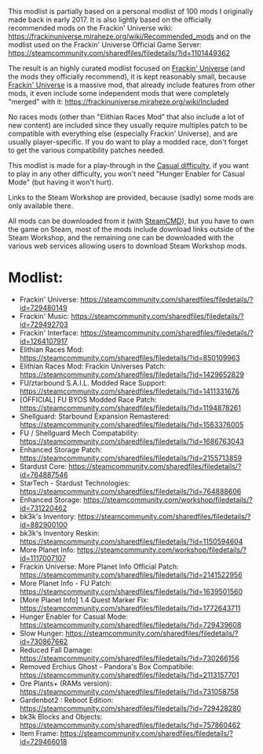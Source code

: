 This modlist is partially based on a personal modlist of 100 mods I originally made back in early 2017. It is also lightly based on the officially recommended mods on the Frackin' Universe wiki: https://frackinuniverse.miraheze.org/wiki/Recommended_mods and on the modlist used on the Frackin' Universe Official Game Server: https://steamcommunity.com/sharedfiles/filedetails/?id=1101449362

The result is an highly curated modlist focused on [Frackin' Universe](https://frackinuniverse.miraheze.org/wiki/Main_Page) (and the mods they officially recommend), it is kept reasonably small, because [Frackin' Universe](https://frackinuniverse.miraheze.org/wiki/Main_Page) is a massive mod, that already include features from other mods, it even include some independent mods that were completely "merged" with it: https://frackinuniverse.miraheze.org/wiki/Included

No races mods (other than "Elithian Races Mod" that also include a lot of new content) are included since they usually require multiples patch to be compatible with everything else (especially Frackin' Universe), and are usually player-specific. If you do want to play a modded race, don't forget to get the various compatibility patches needed.

This modlist is made for a play-through in the [Casual difficulty](https://starbounder.org/Difficulty_Mode), if you want to play in any other difficulty, you won't need "Hunger Enabler for Casual Mode" (but having it won't hurt).

Links to the Steam Workshop are provided, because (sadly) some mods are only available there.

All mods can be downloaded from it (with [SteamCMD](https://developer.valvesoftware.com/wiki/SteamCMD)), but you have to own the game on Steam, most of the mods include download links outside of the Steam Workshop, and the remaining one can be downloaded with the various web services allowing users to download Steam Workshop mods.


# Modlist:

- Frackin' Universe: https://steamcommunity.com/sharedfiles/filedetails/?id=729480149
- Frackin' Music: https://steamcommunity.com/sharedfiles/filedetails/?id=729492703
- Frackin' Interface: https://steamcommunity.com/sharedfiles/filedetails/?id=1264107917
- Elithian Races Mod: https://steamcommunity.com/sharedfiles/filedetails/?id=850109963
- Elithian Races Mod: Frackin Universes Patch: https://steamcommunity.com/sharedfiles/filedetails/?id=1429652829
- FU/ztarbound S.A.I.L. Modded Race Support: https://steamcommunity.com/sharedfiles/filedetails/?id=1411331676
- [OFFICIAL] FU BYOS Modded Race Patch: https://steamcommunity.com/sharedfiles/filedetails/?id=1194878261
- Shellguard: Starbound Expansion Remastered: https://steamcommunity.com/sharedfiles/filedetails/?id=1563376005
- FU / Shellguard Mech Compatability: https://steamcommunity.com/sharedfiles/filedetails/?id=1686763043
- Enhanced Storage Patch: https://steamcommunity.com/sharedfiles/filedetails/?id=2155713859
- Stardust Core: https://steamcommunity.com/sharedfiles/filedetails/?id=764887546
- StarTech - Stardust Technologies: https://steamcommunity.com/sharedfiles/filedetails/?id=764888606
- Enhanced Storage: https://steamcommunity.com/workshop/filedetails/?id=731220462
- bk3k's Inventory: https://steamcommunity.com/sharedfiles/filedetails/?id=882900100
- bk3k's Inventory Reskin: https://steamcommunity.com/sharedfiles/filedetails/?id=1150594604
- More Planet Info: https://steamcommunity.com/workshop/filedetails/?id=1117007107
- Frackin Universe: More Planet Info Official Patch: https://steamcommunity.com/sharedfiles/filedetails/?id=2141522956
- More Planet Info - FU Patch: https://steamcommunity.com/sharedfiles/filedetails/?id=1639501560
- [More Planet Info] 1.4 Quest Marker Fix: https://steamcommunity.com/sharedfiles/filedetails/?id=1772643711
- Hunger Enabler for Casual Mode: https://steamcommunity.com/sharedfiles/filedetails/?id=729439608
- Slow Hunger: https://steamcommunity.com/sharedfiles/filedetails/?id=730867662
- Reduced Fall Damage: https://steamcommunity.com/sharedfiles/filedetails/?id=730266156
- Removed Erchius Ghost - Pandora's Box Compatibile: https://steamcommunity.com/sharedfiles/filedetails/?id=2113157701
- Ore Plants+ (RAMs version): https://steamcommunity.com/sharedfiles/filedetails/?id=731058758
- Gardenbot2 : Reboot Edition: https://steamcommunity.com/sharedfiles/filedetails/?id=729428280
- bk3k Blocks and Objects: https://steamcommunity.com/sharedfiles/filedetails/?id=757860462
- Item Frame: https://steamcommunity.com/sharedfiles/filedetails/?id=729466018
